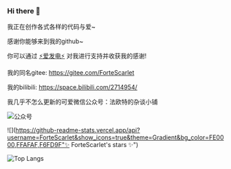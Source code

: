### Hi there 👋

<p>

我正在创作各式各样的代码与爱~

感谢你能够来到我的github~

你可以通过 [⚡爱发电⚡](https://afdian.net/@ForteScarlet) 对我进行支持并收获我的感谢! 

我的同名gitee: https://gitee.com/ForteScarlet 

我的bilibili: https://space.bilibili.com/2714954/

我几乎不怎么更新的可爱微信公众号：法欧特的杂谈小铺

</p>

![](https://s1.ax1x.com/2020/09/10/wYQC6K.md.png "公众号")


![](https://github-readme-stats.vercel.app/api?username=ForteScarlet&show_icons=true&theme=Gradient&bg_color=FE0000,FFAFAF,F6FD9F"✨ ForteScarlet's stars ✨")

<!--
<img src="https://github-readme-stats.vercel.app/api?username=ForteScarlet&show_icons=true&theme=Gradient" align="right" alt="✨ ForteScarlet's stars ✨" />
-->


![Top Langs](https://github-readme-stats.vercel.app/api/top-langs/?username=ForteScarlet)


<!--
**ForteScarlet/ForteScarlet** is a ✨ _special_ ✨ repository because its `README.md` (this file) appears on your GitHub profile.

Here are some ideas to get you started:

- 🔭 I’m currently working on ...
- 🌱 I’m currently learning ...
- 👯 I’m looking to collaborate on ...
- 🤔 I’m looking for help with ...
- 💬 Ask me about ...
- 📫 How to reach me: ...
- 😄 Pronouns: ...
- ⚡ Fun fact: ...
-->


